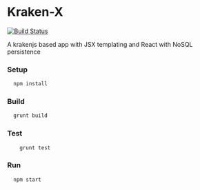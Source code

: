 Kraken-X
======================

[![Build Status](https://travis-ci.org/sayden/krakenx.svg?branch=develop)](https://travis-ci.org/sayden/krakenx)

A krakenjs based app with JSX templating and React with NoSQL persistence

### Setup
```sh
  npm install
```

### Build
```sh
  grunt build
```

### Test
```sh
	grunt test
```

### Run
```sh
  npm start
```